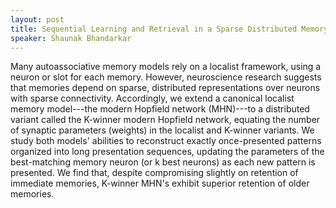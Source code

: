 ```yaml
---
layout: post
title: Sequential Learning and Retrieval in a Sparse Distributed Memory -- the K-Winner Modern Hopfield Network
speaker: Shaunak Bhandarkar
---
```


Many autoassociative memory models rely on a localist framework, using a neuron or slot for each memory. However, neuroscience research suggests that memories depend on sparse, distributed representations over neurons with sparse connectivity. Accordingly, we extend a canonical localist memory model---the modern Hopfield network (MHN)---to a distributed variant called the K-winner modern Hopfield network, equating the number of synaptic parameters (weights) in the localist and K-winner variants. We study both models' abilities to reconstruct exactly once-presented patterns organized into long presentation sequences, updating the parameters of the best-matching memory neuron (or k best neurons) as each new pattern is presented. We find that, despite compromising slightly on retention of immediate memories, K-winner MHN's exhibit superior retention of older memories.